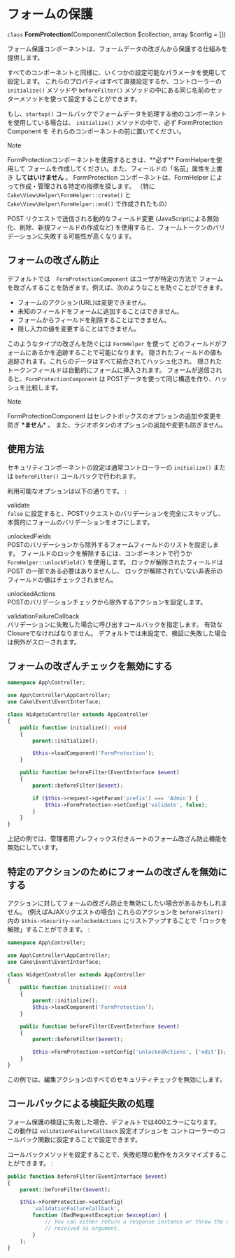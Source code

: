 # フォームの保護

`class` **FormProtection**(ComponentCollection $collection, array $config = [])

フォーム保護コンポーネントは、フォームデータの改ざんから保護する仕組みを提供します。

すべてのコンポーネントと同様に、いくつかの設定可能なパラメータを使用して設定します。
これらのプロパティはすべて直接設定するか、コントローラーの `initialize()` メソッドや
`beforeFilter()` メソッドの中にある同じ名前のセッターメソッドを使って設定することができます。

もし、`startup()` コールバックでフォームデータを処理する他のコンポーネントを使用している場合は、
`initialize()` メソッドの中で、必ず FormProtection Component を
それらのコンポーネントの前に置いてください。

> [!NOTE]
> FormProtectionコンポーネントを使用するときは、\*\*必ず\*\* FormHelperを使用して
> フォームを作成してください。また、フィールドの「名前」属性を上書き **してはいけません** 。
> FormProtection コンポーネントは、FormHelper によって作成・管理される特定の指標を探します。
> （特に `Cake\View\Helper\FormHelper::create()` と
> `Cake\View\Helper\FormHelper::end()` で作成されたもの）
>
> POST リクエストで送信される動的なフィールド変更
> (JavaScriptによる無効化、削除、新規フィールドの作成など)
> を使用すると、フォームトークンのバリデーションに失敗する可能性が高くなります。

## フォームの改ざん防止

デフォルトでは　`FormProtectionComponent` はユーザが特定の方法で
フォームを改ざんすることを防ぎます。例えば、次のようなことを防ぐことができます。

- フォームのアクション(URL)は変更できません。
- 未知のフィールドをフォームに追加することはできません。
- フォームからフィールドを削除することはできません。
- 隠し入力の値を変更することはできません。

このようなタイプの改ざんを防ぐには `FormHelper` を使って
どのフィールドがフォームにあるかを追跡することで可能になります。
隠されたフィールドの値も追跡されます。これらのデータはすべて結合されてハッシュ化され、
隠されたトークンフィールドは自動的にフォームに挿入されます。
フォームが送信されると、`FormProtectionComponent` は
POSTデータを使って同じ構造を作り、ハッシュを比較します。

> [!NOTE]
> FormProtectionComponent はセレクトボックスのオプションの追加や変更を防ぎ **\*ません**\* 。
> また、ラジオボタンのオプションの追加や変更も防ぎません。

## 使用方法

セキュリティコンポーネントの設定は通常コントローラーの
`initialize()` または `beforeFilter()` コールバックで行われます。

利用可能なオプションは以下の通りです。 :

validate  
`false` に設定すると、POSTリクエストのバリデーションを完全にスキップし、
本質的にフォームのバリデーションをオフにします。

unlockedFields  
POSTのバリデーションから除外するフォームフィールドのリストを設定します。
フィールドのロックを解除するには、コンポーネントで行うか
`FormHelper::unlockField()` を使用します。
ロックが解除されたフィールドは POST の一部である必要はありませんし、
ロックが解除されていない非表示のフィールドの値はチェックされません。

unlockedActions  
POSTのバリデーションチェックから除外するアクションを設定します。

validationFailureCallback  
バリデーションに失敗した場合に呼び出すコールバックを指定します。
有効なClosureでなければなりません。
デフォルトでは未設定で、検証に失敗した場合は例外がスローされます。

## フォームの改ざんチェックを無効にする

``` php
namespace App\Controller;

use App\Controller\AppController;
use Cake\Event\EventInterface;

class WidgetsController extends AppController
{
    public function initialize(): void
    {
        parent::initialize();

        $this->loadComponent('FormProtection');
    }

    public function beforeFilter(EventInterface $event)
    {
        parent::beforeFilter($event);

        if ($this->request->getParam('prefix') === 'Admin') {
            $this->FormProtection->setConfig('validate', false);
        }
    }
}
```

上記の例では、管理者用プレフィックス付きルートのフォーム改ざん防止機能を無効にしています。

## 特定のアクションのためにフォームの改ざんを無効にする

アクションに対してフォームの改ざん防止を無効にしたい場合があるかもしれません。
(例えばAJAXリクエストの場合)
これらのアクションを `beforeFilter()` 内の `$this->Security->unlockedActions`
にリストアップすることで「ロックを解除」することができます。 :

``` php
namespace App\Controller;

use App\Controller\AppController;
use Cake\Event\EventInterface;

class WidgetController extends AppController
{
    public function initialize(): void
    {
        parent::initialize();
        $this->loadComponent('FormProtection');
    }

    public function beforeFilter(EventInterface $event)
    {
        parent::beforeFilter($event);

        $this->FormProtection->setConfig('unlockedActions', ['edit']);
    }
}
```

この例では、編集アクションのすべてのセキュリティチェックを無効にします。

## コールバックによる検証失敗の処理

フォーム保護の検証に失敗した場合、デフォルトでは400エラーになります。
この動作は `validationFailureCallback` 設定オプションを
コントローラーのコールバック関数に設定することで設定できます。

コールバックメソッドを設定することで、失敗処理の動作をカスタマイズすることができます。 :

``` php
public function beforeFilter(EventInterface $event)
{
    parent::beforeFilter($event);

    $this->FormProtection->setConfig(
        'validationFailureCallback',
        function (BadRequestException $exception) {
            // You can either return a response instance or throw the exception
            // received as argument.
        }
    );
}
```
